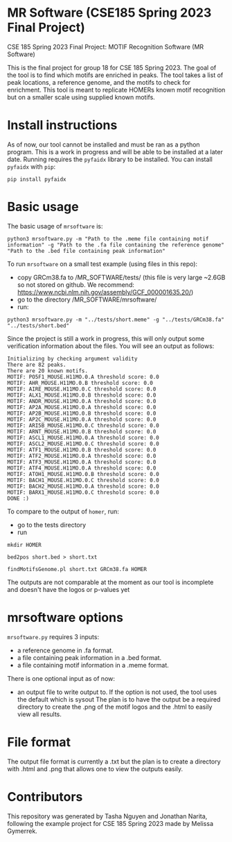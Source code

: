 # MR Software (CSE185 Spring 2023 Final Project)

CSE 185 Spring 2023 Final Project: MOTIF Recognition Software (MR Software)

This is the final project for group 18 for CSE 185 Spring 2023. The goal of the tool is to find which motifs are enriched in peaks. The tool takes a list of peak locations, a reference genome, and the motifs to check for enrichment. This tool is meant to replicate HOMERs known motif recognition but on a smaller scale using supplied known motifs. 

# Install instructions

As of now, our tool cannot be installed and must be ran as a python program. This is a work in progress and will be able to be installed at a later date. Running requires the `pyfaidx` library to be installed. You can install `pyfaidx` with `pip`:

```
pip install pyfaidx 
```


# Basic usage

The basic usage of `mrsoftware` is:
```
python3 mrsoftware.py -m "Path to the .meme file containing motif information" -g "Path to the .fa file containing the reference genome" "Path to the .bed file containing peak information"
```

To run `mrsoftware` on a small test example (using files in this repo):
* copy GRCm38.fa to /MR_SOFTWARE/tests/ (this file is very large ~2.6GB so not stored on github. We recommend: https://www.ncbi.nlm.nih.gov/assembly/GCF_000001635.20/)
* go to the directory /MR_SOFTWARE/mrsoftware/
* run: 
```
python3 mrsoftware.py -m "../tests/short.meme" -g "../tests/GRCm38.fa" "../tests/short.bed"
```

Since the project is still a work in progress, this will only output some verification information about the files. You will see an output as follows:

```
Initializing by checking argument validity
There are 82 peaks. 
There are 20 known motifs.
MOTIF: PO5F1_MOUSE.H11MO.0.A threshold score: 0.0
MOTIF: AHR_MOUSE.H11MO.0.B threshold score: 0.0
MOTIF: AIRE_MOUSE.H11MO.0.C threshold score: 0.0
MOTIF: ALX1_MOUSE.H11MO.0.B threshold score: 0.0
MOTIF: ANDR_MOUSE.H11MO.0.A threshold score: 0.0
MOTIF: AP2A_MOUSE.H11MO.0.A threshold score: 0.0
MOTIF: AP2B_MOUSE.H11MO.0.B threshold score: 0.0
MOTIF: AP2C_MOUSE.H11MO.0.A threshold score: 0.0
MOTIF: ARI5B_MOUSE.H11MO.0.C threshold score: 0.0
MOTIF: ARNT_MOUSE.H11MO.0.B threshold score: 0.0
MOTIF: ASCL1_MOUSE.H11MO.0.A threshold score: 0.0
MOTIF: ASCL2_MOUSE.H11MO.0.C threshold score: 0.0
MOTIF: ATF1_MOUSE.H11MO.0.B threshold score: 0.0
MOTIF: ATF2_MOUSE.H11MO.0.A threshold score: 0.0
MOTIF: ATF3_MOUSE.H11MO.0.A threshold score: 0.0
MOTIF: ATF4_MOUSE.H11MO.0.A threshold score: 0.0
MOTIF: ATOH1_MOUSE.H11MO.0.B threshold score: 0.0
MOTIF: BACH1_MOUSE.H11MO.0.C threshold score: 0.0
MOTIF: BACH2_MOUSE.H11MO.0.A threshold score: 0.0
MOTIF: BARX1_MOUSE.H11MO.0.C threshold score: 0.0
DONE :)
```

To compare to the output of `homer`, run:
* go to the tests directory
* run 

```
mkdir HOMER

bed2pos short.bed > short.txt

findMotifsGenome.pl short.txt GRCm38.fa HOMER 
```
The outputs are not comparable at the moment as our tool is incomplete and doesn't have the logos or p-values yet
# mrsoftware options

`mrsoftware.py` requires 3 inputs: 
* a reference genome in .fa format. 
* a file containing peak information in a .bed format.
* a file containing motif information in a .meme format.

There is one optional input as of now:
* an output file to write output to. If the option is not used, the tool uses the default which is sysout
The plan is to have the output be a required directory to create the .png of the motif logos and the .html to easily view all results.

# File format

The output file format is currently a .txt but the plan is to create a directory with .html and .png that allows one to view the outputs easily.

# Contributors

This repository was generated by Tasha Nguyen and Jonathan Narita, following the example project for CSE 185 Spring 2023 made by Melissa Gymerrek. 
